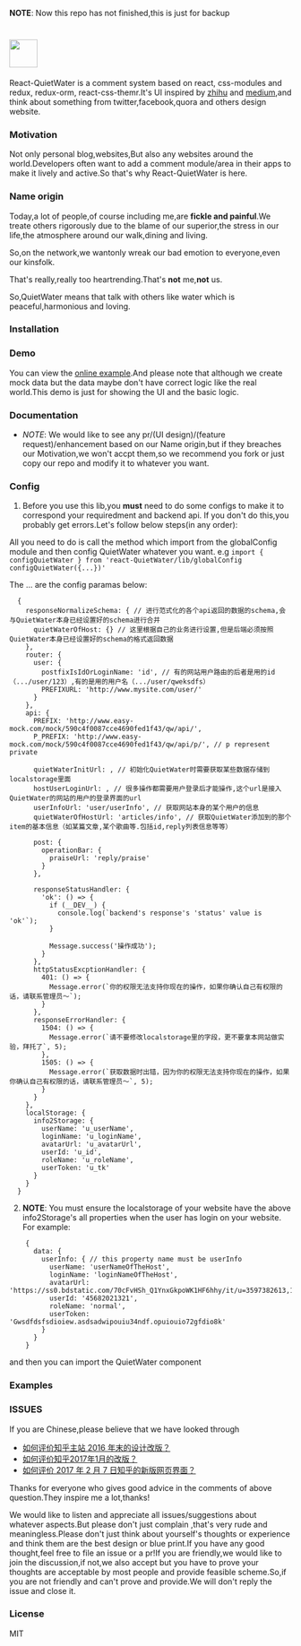 **NOTE**: Now this repo has not finished,this is just for backup

# <a href='http://redux.js.org'><img src='' height='50'></a>

React-QuietWater is a comment system based on react, css-modules and redux, redux-orm, react-css-themr.It's UI inspired by
[zhihu](https://www.zhihu.com) and [medium](https://medium.com/),and think about something from twitter,facebook,quora and others
design website.

### Motivation

Not only personal blog,websites,But also any websites around the world.Developers often want to add a comment module/area
in their apps to make it lively and active.So that's why React-QuietWater is here.

### Name origin
 
Today,a lot of people,of course including me,are **fickle and painful**.We treate others rigorously due to the blame
of our superior,the stress in our life,the atmosphere around our walk,dining and living.

So,on the network,we wantonly wreak our bad emotion to everyone,even our kinsfolk.

That's really,really too heartrending.That's **not** me,**not** us.

So,QuietWater means that talk with others like water which is peaceful,harmonious and loving.

### Installation

### Demo

You can view the [online example](https://www.NE-SmallTown.github.io/React-QuietWater).And please note that 
although we create mock data but the data maybe don't have correct logic like the real world.This demo is just
for showing the UI and the basic logic.

### Documentation

- *NOTE*: We would like to see any pr/(UI design)/(feature request)/enhancement based on our Name origin,but if they breaches our
Motivation,we won't accpt them,so we recommend you fork or just copy our repo and modify it to whatever you want.

### Config

1. Before you use this lib,you **must** need to do some configs to make it to correspond your requiredment and backend api.
If you don't do this,you probably get errors.Let's follow below steps(in any order):

All you need to do is call the method which import from the globalConfig module and then config QuietWater whatever you want.
e.g `import { configQuietWater } from 'react-QuietWater/lib/globalConfig configQuietWater({...})'`

The ... are the config paramas below:
```
  {
    responseNormalizeSchema: { // 进行范式化的各个api返回的数据的schema,会与QuietWater本身已经设置好的schema进行合并
      quietWaterOfHost: {} // 这里根据自己的业务进行设置,但是后端必须按照QuietWater本身已经设置好的schema的格式返回数据
    },
    router: {
      user: {
        postfixIsIdOrLoginName: 'id', // 有的网站用户路由的后者是用的id（.../user/123）,有的是用的用户名（.../user/qweksdfs）
        PREFIXURL: 'http://www.mysite.com/user/'
      }
    },
    api: {
      PREFIX: 'http://www.easy-mock.com/mock/590c4f0087cce4690fed1f43/qw/api/',
      P_PREFIX: 'http://www.easy-mock.com/mock/590c4f0087cce4690fed1f43/qw/api/p/', // p represent private
  
      quietWaterInitUrl: , // 初始化QuietWater时需要获取某些数据存储到localstorage里面
      hostUserLoginUrl: , // 很多操作都需要用户登录后才能操作,这个url是接入QuietWater的网站的用户的登录界面的url
      userInfoUrl: 'user/userInfo', // 获取网站本身的某个用户的信息
      quietWaterOfHostUrl: 'articles/info', // 获取QuietWater添加到的那个item的基本信息（如某篇文章,某个歌曲等.包括id,reply列表信息等等）
  
      post: {
        operationBar: {
          praiseUrl: 'reply/praise'
        }
      },
  
      responseStatusHandler: {
        'ok': () => {
          if (__DEV__) {
            console.log(`backend's response's 'status' value is 'ok'`);
          }
  
          Message.success('操作成功');
        }
      },
      httpStatusExcptionHandler: {
        401: () => {
          Message.error(`你的权限无法支持你现在的操作，如果你确认自己有权限的话，请联系管理员～`);
        }
      },
      responseErrorHandler: {
        1504: () => {
          Message.error(`请不要修改localstorage里的字段，更不要拿本网站做实验，拜托了`, 5);
        },
        1505: () => {
          Message.error(`获取数据时出错，因为你的权限无法支持你现在的操作，如果你确认自己有权限的话，请联系管理员～`, 5);
        }
      }
    },
    localStorage: {
      info2Storage: {
        userName: 'u_userName',
        loginName: 'u_loginName',
        avatarUrl: 'u_avatarUrl',
        userId: 'u_id',
        roleName: 'u_roleName',
        userToken: 'u_tk'
      }
    }
  }
```

2. **NOTE**: You must ensure the localstorage of your website have the above info2Storage's all properties when the user has login on your website.
For example:
```
    {
      data: {
        userInfo: { // this property name must be userInfo
          userName: 'userNameOfTheHost',
          loginName: 'loginNameOfTheHost',
          avatarUrl: 'https://ss0.bdstatic.com/70cFvHSh_Q1YnxGkpoWK1HF6hhy/it/u=3597382613,1842885761&fm=117&gp=0.jpg',
          userId: '45682021321',
          roleName: 'normal',
          userToken: 'Gwsdfdsfsdioiew.asdsadwipouiu34ndf.opuiouio72gfdio8k'
        }
      }
    }
```

and then you can import the QuietWater component

### Examples

### ISSUES

If you are Chinese,please believe that we have looked through 
- [如何评价知乎主站 2016 年末的设计改版？](https://www.zhihu.com/question/54303734)
- [如何评价知乎2017年1月的改版？](https://www.zhihu.com/question/54527018)
- [如何评价 2017 年 2 月 7 日知乎的新版网页界面？](https://www.zhihu.com/question/55523985)

Thanks for everyone who gives good advice in the comments of above question.They inspire me a lot,thanks!

We would like to listen and appreciate all issues/suggestions about whatever aspects.But please don't just complain
,that's very rude and meaningless.Please don't just think about yourself's thoughts or experience and think them are
the best design or blue print.If you have any good thought,feel free to file an issue or a pr!If you are friendly,we
would like to join the discussion,if not,we also accept but you have to prove your thoughts are acceptable by most people
and provide feasible scheme.So,if you are not friendly and can't prove and provide.We will don't reply the issue and close
it.

### License

MIT
